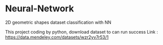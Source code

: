 # Neural-Network
2D geometric shapes dataset classification with NN

This project coding by python, download dataset to can run success
Link : https://data.mendeley.com/datasets/wzr2yv7r53/1
